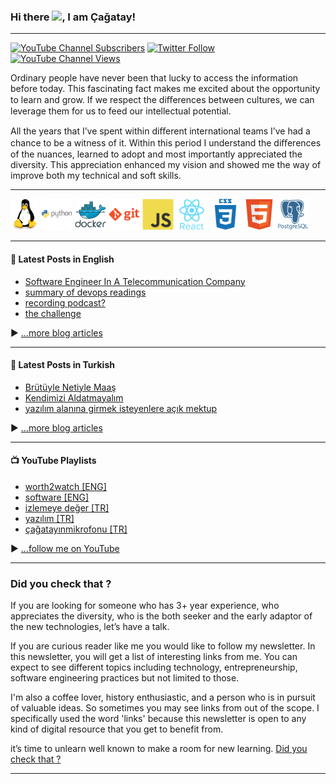 ### Hi there <img src="https://raw.githubusercontent.com/MartinHeinz/MartinHeinz/master/wave.gif" width="30px">, I am Çağatay!

---

[![YouTube Channel Subscribers](https://img.shields.io/youtube/channel/subscribers/UCS6xw1ilatdmC7M4SKWtr1w?style=social)](https://www.youtube.com/channel/UCS6xw1ilatdmC7M4SKWtr1w?sub_confirmation=1) [![Twitter Follow](https://img.shields.io/twitter/follow/cagta_?style=social)](https://twitter.com/intent/follow?screen_name=cagta_) [![YouTube Channel Views](https://img.shields.io/youtube/channel/views/UCS6xw1ilatdmC7M4SKWtr1w?style=social)](https://www.youtube.com/channel/UCS6xw1ilatdmC7M4SKWtr1w?sub_confirmation=1)

Ordinary people have never been that lucky to access the information before today. This fascinating fact makes me excited about the opportunity to learn and grow. If we respect the diﬀerences between cultures, we can leverage them for us to feed our intellectual potential. 

All the years that I’ve spent within diﬀerent international teams I’ve had a chance to be a witness of it. Within this period I understand the diﬀerences of the nuances, learned to adopt and most importantly appreciated the diversity. This appreciation enhanced my vision and showed me the way of improve both my technical and soft skills. 


---

<img src="https://github.com/devicons/devicon/blob/master/icons/linux/linux-original.svg" alt="Python" width="45" height="50"/> <img src="https://github.com/devicons/devicon/blob/master/icons/python/python-original-wordmark.svg" alt="Python" width="50" height="50"/> <img src="https://github.com/devicons/devicon/blob/master/icons/docker/docker-original-wordmark.svg" alt="Python" width="50" height="50"/> <img src="https://github.com/devicons/devicon/blob/master/icons/git/git-plain-wordmark.svg" alt="Git" width="50" height="50"/> <img src="https://github.com/devicons/devicon/blob/master/icons/javascript/javascript-original.svg" alt="JavaScript" width="50" height="50"/> <img src="https://github.com/devicons/devicon/blob/master/icons/react/react-original-wordmark.svg" alt="JavaScript" width="50" height="50"/> 
<img src="https://github.com/devicons/devicon/blob/master/icons/css3/css3-plain-wordmark.svg" alt="CSS" width="50" height="50"/> <img src="https://github.com/devicons/devicon/blob/master/icons/html5/html5-original.svg" alt="HTML" width="50" height="50"/>
<img src="https://github.com/devicons/devicon/blob/master/icons/postgresql/postgresql-plain-wordmark.svg" alt="PostgreSQL" width="50" height="50"/>

---

#### 📘 Latest Posts in English

<!-- BLOG-POST-LIST:START -->
- [Software Engineer In A Telecommunication Company](https://medium.com/@cagta/software-engineer-within-a-telecommunication-company-7af992e2c68b)
- [summary of devops readings](https://cagataytanyildiz.com/2021/01/03/summary-of-devops-readings.html)
- [recording podcast?](https://cagataytanyildiz.com/2020/09/06/recording-podcast.html)
- [the challenge](https://cagataytanyildiz.com/2020/07/03/the-challenge.html)
<!-- BLOG-POST-LIST:END -->

▶ [...more blog articles](https://cagataytanyildiz.com/)

---

#### 📘 Latest Posts in Turkish

<!-- BLOG-POST-LIST:START -->
- [Brütüyle Netiyle Maaş](https://www.linkedin.com/pulse/br%C3%BCt%C3%BCyle-netiyle-maa%C5%9F-%C3%A7a%C4%9Fatay-tany%C4%B1ld%C4%B1z/)
- [Kendimizi Aldatmayalım ](https://www.linkedin.com/pulse/kendimizi-aldatmayal%C4%B1m-%C3%A7a%C4%9Fatay-tany%C4%B1ld%C4%B1z/)
- [yazılım alanına girmek isteyenlere açık mektup](https://www.linkedin.com/pulse/yaz%C4%B1l%C4%B1m-alan%C4%B1na-girmek-isteyenlere-a%C3%A7%C4%B1k-mektup-%C3%A7a%C4%9Fatay-tany%C4%B1ld%C4%B1z/)
<!-- BLOG-POST-LIST:END -->

▶ [...more blog articles](https://www.linkedin.com/in/cagta/detail/recent-activity/)

---

#### 📺 YouTube Playlists

<!-- YOUTUBE-VIDEOS-LIST:START -->
- [worth2watch [ENG]](https://www.youtube.com/watch?v=YQOrqAKKcUQ&list=PLTmfDkA8k73zxu9_7pGevL6OSpMg21Q8U)
- [software [ENG]](https://www.youtube.com/watch?v=Ns__YpRneBA&list=PLTmfDkA8k73yOWuLROLvtYOI1ipj4PNi8)
- [izlemeye değer [TR]](https://www.youtube.com/watch?v=g3HKiZ7Tb8s&list=PLTmfDkA8k73wZc8khMmmTsvSGBlAJ_SuV)
- [yazılım [TR]](https://www.youtube.com/watch?v=ft1GrskUIlM&list=PLTmfDkA8k73wKzl4GnHOlTlaCPVDGsqdV)
- [çağatayınmikrofonu [TR]](https://www.youtube.com/watch?v=zd-wHKcDb-w&list=PLTmfDkA8k73wKeBY-8JfKGwQ2YXu97_jy)
<!-- YOUTUBE-VIDEOS-LIST:END -->


▶ [...follow me on YouTube](https://www.youtube.com/channel/UCS6xw1ilatdmC7M4SKWtr1w?sub_confirmation=1)

---

### Did you check that ?

If you are looking for someone who has 3+ year experience, who appreciates the diversity, who is the both seeker and the early adaptor of the new technologies, let’s have a talk.

If you are curious reader like me you would like to follow my newsletter. In this newsletter, you will get a list of interesting links from me. You can expect to see different topics including technology, entrepreneurship, software engineering practices but not limited to those.

I'm also a coffee lover, history enthusiastic, and a person who is in pursuit of valuable ideas. So sometimes you may see links from out of the scope. I specifically used the word 'links' because this newsletter is open to any kind of digital resource that you get to benefit from.

it’s time to unlearn well known to make a room for new learning. [Did you check that ?](https://news.cagataytanyildiz.com)

---

